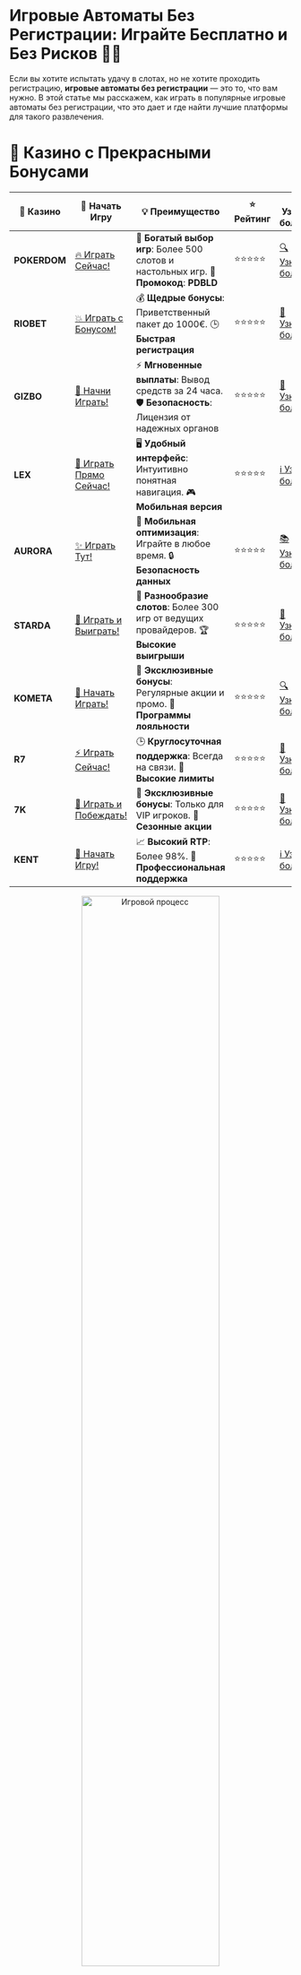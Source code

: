 # **Игровые Автоматы Без Регистрации: Играйте Бесплатно и Без Рисков 🎰💥**

Если вы хотите испытать удачу в слотах, но не хотите проходить регистрацию, **игровые автоматы без регистрации** — это то, что вам нужно. В этой статье мы расскажем, как играть в популярные игровые автоматы без регистрации, что это дает и где найти лучшие платформы для такого развлечения.

# 🌟 Казино с Прекрасными Бонусами

| 🎲 **Казино** | 🔗 **Начать Игру** | 💡 **Преимущество** | ⭐ **Рейтинг** | 🔗 **Узнать больше** | 🆕 **Новая информация** |
|--------------|---------------------|---------------------|----------------|----------------------|-------------------------|
| **POKERDOM**  | [🔥 Играть Сейчас!](https://brandplay.link/4k77v2yx) | 🎉 **Богатый выбор игр**: Более 500 слотов и настольных игр. 🎁 **Промокод**: **PDBLD** | ⭐⭐⭐⭐⭐ | [🔍 Узнать больше](https://brandplay.link/4k77v2yx) | 🏆 **Победители турниров** получают эксклюзивные подарки! |
| **RIOBET**    | [💥 Играть с Бонусом!](https://brandplay.link/7xBLTPyj) | 💰 **Щедрые бонусы**: Приветственный пакет до 1000€. 🕒 **Быстрая регистрация** | ⭐⭐⭐⭐⭐ | [📖 Узнать больше](https://brandplay.link/7xBLTPyj) | 💬 **Поддержка 24/7** для комфортной игры в любое время! |
| **GIZBO**     | [🚀 Начни Играть!](https://brandplay.link/bprXw4YV) | ⚡ **Мгновенные выплаты**: Вывод средств за 24 часа. 🛡️ **Безопасность**: Лицензия от надежных органов | ⭐⭐⭐⭐⭐ | [📝 Узнать больше](https://brandplay.link/bprXw4YV) | 🔒 **SSL-шифрование** для максимальной безопасности данных игроков. |
| **LEX**       | [💎 Играть Прямо Сейчас!](https://brandplay.link/zW4hdDFV) | 🖥️ **Удобный интерфейс**: Интуитивно понятная навигация. 🎮 **Мобильная версия** | ⭐⭐⭐⭐⭐ | [ℹ️ Узнать больше](https://brandplay.link/zW4hdDFV) | 📱 **Поддержка всех мобильных устройств** для удобства игры в любом месте. |
| **AURORA**    | [✨ Играть Тут!](https://10trafic-stat2.com/click/668546556bcc6313411604bd/6766/13032/subaccount) | 📱 **Мобильная оптимизация**: Играйте в любое время. 🔒 **Безопасность данных** | ⭐⭐⭐⭐⭐ | [📚 Узнать больше](https://10trafic-stat2.com/click/668546556bcc6313411604bd/6766/13032/subaccount) | 🌍 **Международная лицензия** на деятельность в разных странах. |
| **STARDА**    | [🎉 Играть и Выиграть!](https://brandplay.link/fB7xwRFL) | 🎰 **Разнообразие слотов**: Более 300 игр от ведущих провайдеров. 🏆 **Высокие выигрыши** | ⭐⭐⭐⭐⭐ | [🔎 Узнать больше](https://brandplay.link/fB7xwRFL) | 🎉 **Ежемесячные турниры** с крупными призами! |
| **KOMETA**    | [🎁 Начать Играть!](https://brandplay.link/8ZymQJV8) | 🎁 **Эксклюзивные бонусы**: Регулярные акции и промо. 🔄 **Программы лояльности** | ⭐⭐⭐⭐⭐ | [🔍 Узнать больше](https://brandplay.link/8ZymQJV8) | 🌟 **Персонализированные предложения** для долгосрочных игроков. |
| **R7**        | [⚡ Играть Сейчас!](https://brandplay.link/bMd3Yjsw) | 🕒 **Круглосуточная поддержка**: Всегда на связи. 💸 **Высокие лимиты** | ⭐⭐⭐⭐⭐ | [📖 Узнать больше](https://brandplay.link/bMd3Yjsw) | 🎯 **Рейтинг игроков** для лучших участников. |
| **7K**        | [🎯 Играть и Побеждать!](https://brandplay.link/BvQyFShp) | 🌟 **Эксклюзивные бонусы**: Только для VIP игроков. 🎉 **Сезонные акции** | ⭐⭐⭐⭐⭐ | [📝 Узнать больше](https://brandplay.link/BvQyFShp) | 🥇 **Особые привилегии** для постоянных игроков. |
| **KENT**      | [🔑 Начать Игру!](https://brandplay.link/Fv2WP3js) | 📈 **Высокий RTP**: Более 98%. 💼 **Профессиональная поддержка** | ⭐⭐⭐⭐⭐ | [ℹ️ Узнать больше](https://brandplay.link/Fv2WP3js) | 💬 **Поддержка на нескольких языках** для удобства игроков. |

<div align="center"> <img src="https://i.pinimg.com/originals/1d/b3/25/1db325483acbe642c6d4e6fdd73a4988.gif" alt="Игровой процесс" width="70%"> </div>
---

# 🚀 Быстрые Выигрыши и Поддержка

| 🎲 **Казино** | 🔗 **Начать Игру** | 💡 **Преимущество** | ⭐ **Рейтинг** | 🔗 **Узнать больше** | 🆕 **Новая информация** |
|--------------|---------------------|---------------------|----------------|----------------------|-------------------------|
| **GAMA**      | [🎯 Играть Прямо Сейчас!](https://brandplay.link/j6NMKsDz) | 🔍 **Интуитивный интерфейс**: Легкость использования. 🏅 **Престижные турниры** | ⭐⭐⭐⭐☆ | [🔎 Узнать больше](https://brandplay.link/j6NMKsDz) | 🏆 **Турниры с большими призами** каждый месяц. |
| **ONION**     | [💥 Играть и Выигрывать!](https://brandplay.link/zBGRVpQ9) | 🤑 **Низкие ставки**: Идеально для начинающих. 🔄 **Быстрые выводы** | ⭐⭐⭐⭐☆ | [🔍 Узнать больше](https://brandplay.link/zBGRVpQ9) | 🎮 **Казино для новичков** с простыми правилами. |
| **ЧЕМПИОН**   | [🏅 Играть в Турнире!](https://temon-gter.cfd/go/lRq?p80412p304504pcc44t17455) | 🏅 **Лояльная программа**: Награды за активность. 🎁 **Ежемесячные бонусы** | ⭐⭐⭐⭐☆ | [📖 Узнать больше](https://temon-gter.cfd/go/lRq?p80412p304504pcc44t17455) | 🥇 **Турниры и лояльность** — каждый шаг вознаграждается. |
| **VAVADA**    | [🚀 Играть Без Ожидания!](https://vavadapartner.pro/?promo=ea5c9275-6854-4505-94fc-95ab18221945-linkb2) | 🚀 **Быстрая регистрация**: Начните играть мгновенно. 🔐 **Безопасные транзакции** | ⭐⭐⭐⭐☆ | [📝 Узнать больше](https://vavadapartner.pro/?promo=ea5c9275-6854-4505-94fc-95ab18221945-linkb2) | 🏆 **Программа для новых игроков** с бонусами за регистрацию. |
| **FRIENDS**   | [🎉 Играть и Развлекаться!](https://gofriends.mba/linkb2) | 🤝 **Социальные игры**: Играйте с друзьями. 🌐 **Мультиплатформенность** | ⭐⭐⭐⭐☆ | [ℹ️ Узнать больше](https://gofriends.mba/linkb2) | 🎮 **Играйте с друзьями** и зарабатывайте бонусы за совместные действия. |
| **1WIN**      | [⚡ Играть и Выигрывать!](https://brandplay.link/smXVpBbG) | 🏆 **Спортивные ставки**: Широкий выбор видов спорта. 💵 **Высокие коэффициенты** | ⭐⭐⭐⭐☆ | [📚 Узнать больше](https://brandplay.link/smXVpBbG) | ⚽ **Бонусы на спортивные ставки** для активных игроков. |
| **DRIP**      | [💥 Играть Сразу!](https://drp-ircp01.com/c07e6a3db) | 🌐 **Инновационные игры**: Новейшие игровые технологии. 🛡️ **Высокая безопасность** | ⭐⭐⭐⭐☆ | [🔎 Узнать больше](https://drp-ircp01.com/c07e6a3db) | 🔧 **Инновационные функции** для удобства игры. |
| **JOYCASINO** | [🎰 Играть И Побеждать!](https://rpc30.call2me.pro/?/ru/registration?apkpop=0&partner=p24970p3291217pc98f) | 🎁 **Приятные бонусы**: Ежедневные акции и подарки. 🕹️ **Разнообразие игр** | ⭐⭐⭐⭐☆ | [🔍 Узнать больше](https://rpc30.call2me.pro/?/ru/registration?apkpop=0&partner=p24970p3291217pc98f) | 🎉 **Щедрые фриспины** для новых игроков. |
| **PLAYFORTUNA** | [🔥 Играть С Бонусом!](https://fortunapromo.net/alt/playfortuna/registration?0dc4a9362a71feb7e3f165fb8e766f70) | 🎉 **Регулярные акции**: Бонусы, фриспины и многое другое. 🏅 **Турниры** | ⭐⭐⭐⭐☆ | [📚 Узнать больше](https://fortunapromo.net/alt/playfortuna/registration?0dc4a9362a71feb7e3f165fb8e766f70) | 🎯 **Выгодные предложения** на популярные игры. |
| **SYKAA**     | [💸 Играть Сейчас!](https://s-two-way.com/?source=linkb2&pid=30697) | 💸 **Доступные ставки**: Идеально для новичков. 🎁 **Щедрые бонусы** | ⭐⭐⭐⭐☆ | [🔍 Узнать больше](https://s-two-way.com/?source=linkb2&pid=30697) | 💥 **Акции с большими бонусами** для новичков и опытных игроков. |

<div align="center"> <img src="https://schaeffers-cdn.s3.amazonaws.com/images/default-source/schaeffers-cdn-images/default-images/sectors/bigstock-casino-gambling-concept-with-f-369012793.jpg?sfvrsn=493ad806_4" alt="Игровой процесс" width="70%"> </div>
---

# 💸 Казино с Привлекательными Программами Лояльности

| 🎲 **Казино** | 🔗 **Начать Игру** | 💡 **Преимущество** | ⭐ **Рейтинг** | 🔗 **Узнать больше** | 🆕 **Новая информация** |
|--------------|---------------------|---------------------|----------------|----------------------|-------------------------|
| **KOMETA**    | [🎯 Начни Играть!](https://brandplay.link/8ZymQJV8) | 🎁 **Эксклюзивные бонусы**: Регулярные акции и промо. 🔄 **Программы лояльности** | ⭐⭐⭐⭐⭐ | [🔍 Узнать больше](https://brandplay.link/8ZymQJV8) | 🌟 **Персонализированные предложения** для долгосрочных игроков. |
| **1Xslots**   | [🏅 Играть Прямо Сейчас!](https://brandplay.link/hSB1khtr) | 🎉 **Множество акций**: Еженедельные бонусы и турниры. 🛡️ **Безопасность** | ⭐⭐⭐⭐⭐ | [📚 Узнать больше](https://brandplay.link/hSB1khtr) | 🏅 **Награды за активность**: участники программы лояльности получают специальные привилегии. |
| **R7**        | [🚀 Играть Сейчас!](https://brandplay.link/bMd3Yjsw) | 🕒 **Круглосуточная поддержка**: Всегда на связи. 💸 **Высокие лимиты** | ⭐⭐⭐⭐⭐ | [📖 Узнать больше](https://brandplay.link/bMd3Yjsw) | 💬 **VIP-поддержка** для постоянных игроков с приоритетом. |

<div align="center"> <img src="https://i.pinimg.com/originals/1d/b3/25/1db325483acbe642c6d4e6fdd73a4988.gif" alt="Игровой процесс" width="70%"> </div>
---

## Что означают **игровые автоматы без регистрации**? 🎮📍

**Игровые автоматы без регистрации** — это игровые слоты, которые можно запускать и играть в них без необходимости создавать учетную запись или вводить личные данные. Это означает, что вы можете начать игру мгновенно, без лишних шагов, и насладиться процессом без какого-либо давления или обязательств.

### Почему стоит выбрать **игровые автоматы без регистрации**? 🤩🎰

1. **Мгновенный доступ к игре** ⏱️🎮  
   Не нужно тратить время на регистрацию и ввод личных данных. Просто зайдите на сайт, выберите слот и начните играть — всё максимально просто и удобно.

2. **Безопасность и отсутствие рисков** 💸❌  
   Игры без регистрации позволяют вам наслаждаться игровым процессом без финансовых рисков. В демо-режиме можно испытать слот без вложений, что идеально подходит для новичков.

3. **Удобство и доступность** 📱💻  
   Вы можете играть на любом устройстве, будь то компьютер, планшет или смартфон. Всё, что нужно — это доступ в интернет и выбранный слот.

4. **Отсутствие обязательств** 🆓🚫  
   Вам не нужно проходить долгие процедуры регистрации или вносить депозиты. Просто выберите слот и начните наслаждаться игрой.

## Где можно **играть в игровые автоматы без регистрации**? 🎰🔥

### 1. **Онлайн-казино с демо-режимом** 🏢🎮  
Множество онлайн-казино предлагают возможность играть в автоматы без регистрации. Это прекрасная возможность для тех, кто хочет попробовать игру, не тратя деньги и не заполняя длинные формы.

- **Примеры казино**:
  - **Pokerdom**
  - **Riobet**
  - **Gizbo**

### 2. **Платформы с бесплатными слотами** 🎮💎  
Есть также платформы, которые предоставляют доступ к слотам без регистрации, позволяя играть в демо-версии самых популярных игр.

- **Примеры платформ**:
  - **SlotCatalog**
  - **Casino Guru**
  - **FreeSlots**

### 3. **Мобильные приложения для игры** 📱🎰  
Многие приложения для мобильных устройств предлагают слоты без необходимости регистрации. Вы можете скачать приложение и играть в слот сразу, без обязательств.

- **Примеры приложений**:
  - **Slotomania**
  - **Big Fish Casino**
  - **House of Fun**

## Преимущества **игры в игровые автоматы без регистрации** 🎰💡

### 1. **Идеально для новичков** 🆕🎮  
Если вы новичок, игра без регистрации — это идеальный способ понять, как работают игровые автоматы, без необходимости делать депозит или переживать о рисках.

### 2. **Изучение бонусных функций** 🎁🔍  
Игровые автоматы без регистрации позволяют вам понять все бонусные функции игры, такие как бесплатные вращения, множители или другие дополнительные возможности. Это помогает улучшить вашу игровую стратегию.

### 3. **Удобство и доступность** 📲💻  
Не важно, где вы находитесь, игровые автоматы без регистрации доступны в любой момент. Вы можете играть, не внося депозит и не проходя процедуру регистрации.

### 4. **Разнообразие игр** 🎰✨  
Вы можете выбирать из множества различных слотов, от классических машин до самых современных игровых автоматов с уникальными бонусами и функциями.

## Какие **игровые автоматы** можно играть без регистрации? 🎮🔥

### 1. **Gates of Olympus** 🎰💥  
**Gates of Olympus** — это популярный слот от Pragmatic Play, который доступен в демо-режиме во многих онлайн-казино. В нем вы найдете множители и бесплатные вращения, что делает игру особенно захватывающей.

- **Бонусы**: Множители, бесплатные вращения.
- **RTP**: 96.5%.

### 2. **Sweet Bonanza** 🍭🎉  
**Sweet Bonanza** — это яркий и красочный слот с большими возможностями для выигрышей. В игре есть бесплатные вращения и множители, которые могут принести солидные выигрыши.

- **Бонусы**: Множители, бесплатные вращения.
- **RTP**: 96.51%.

### 3. **The Dog House** 🐕🎰  
Этот слот с милыми домашними животными и бонусами в виде бесплатных вращений и множителей доступен без регистрации на многих платформах.

- **Бонусы**: Бесплатные вращения, множители.
- **RTP**: 96.51%.

### 4. **Book of Dead** 📚💀  
**Book of Dead** — классика от Play'n GO, которая доступна без регистрации на большинстве платформ. Слот предлагает бесплатные вращения и расширяющиеся символы.

- **Бонусы**: Бесплатные вращения, расширяющиеся символы.
- **RTP**: 96.21%.

### 5. **Starlight Princess** 👸✨  
**Starlight Princess** — волшебный слот с красивыми графиками и высокими шансами на выигрыш. В демо-версии вы можете опробовать все бонусы и возможности игры.

- **Бонусы**: Множители, бесплатные вращения.
- **RTP**: 96.5%.

## Как начать **играть в игровые автоматы без регистрации**? 🎮💥

1. **Выберите слот** 🎰📲  
   Перейдите на сайт или в приложение, которое предлагает игровые автоматы без регистрации. Выберите слот, который вас интересует, и нажмите "играть бесплатно".

2. **Изучите правила игры** 📚🎁  
   Перед тем как начать, ознакомьтесь с правилами и бонусными функциями слота, чтобы понимать, как активировать бесплатные вращения и другие бонусы.

3. **Начинайте играть** 🎉🎮  
   После того как вы выбрали игру, просто начните играть! Нет необходимости регистрироваться или вносить деньги — просто наслаждайтесь процессом.

## Заключение 🎰🎉

**Игровые автоматы без регистрации** — это отличный способ для всех, кто хочет поиграть в любимые слоты без обязательств и финансовых рисков. Играть можно в любое время и в любом месте, наслаждаясь процессом и тестируя новые игры. Попробуйте лучшие слоты и испытайте удачу без регистрации! 🍀💰

---
*Играйте ответственно. Казино предназначены для лиц старше 18 лет. Помните о рисках, связанных с азартными играми, и играйте с умом.*
